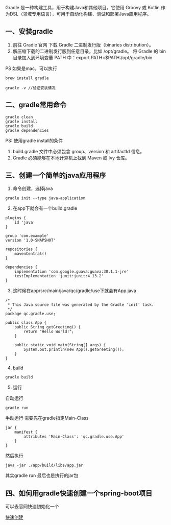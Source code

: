 Gradle 是一种构建工具，用于构建Java和其他项目。它使用 Groovy 或 Kotlin 作为DSL（领域专用语言），可用于自动化构建、测试和部署Java应用程序。    



## 一、安装gradle
1. 前往 Gradle 官网 下载 Gradle 二进制发行版（binaries distribution）。
2. 解压缩下载的二进制发行版到任意目录，比如 /opt/gradle。
将 Gradle 的 bin 目录加入到环境变量 PATH 中：export PATH=$PATH:/opt/gradle/bin

PS 如果是mac，可以执行
```
brew install gradle

gradle -v //验证安装情况
```

## 二、gradle常用命令
```
gradle clean
gradle install 
gradle build
gradle dependencies

```
PS: 使用gradle install的条件
1. build.gradle 文件中必须包含 group、version 和 artifactId 信息。
2. Gradle 必须能够在本地计算机上找到 Maven 或 Ivy 仓库。

   

## 三、创建一个简单的java应用程序

1. 命令创建，选择java
```
gradle init --type java-application
```


2. 在app下就会有一个build.gradle
```
plugins {
    id 'java'
}

group 'com.example'
version '1.0-SNAPSHOT'

repositories {
    mavenCentral()
}

dependencies {
    implementation 'com.google.guava:guava:30.1.1-jre'
    testImplementation 'junit:junit:4.13.2'
}
```
3. 这时候在app/src/main/java/qc/gradle/use下就会有App.java

```
/*
 * This Java source file was generated by the Gradle 'init' task.
 */
package qc.gradle.use;

public class App {
    public String getGreeting() {
        return "Hello World!";
    }

    public static void main(String[] args) {
        System.out.println(new App().getGreeting());
    }
}

```


4. build

```
gradle build

```


5. 运行

自动运行
```
gradle run 

```
手动运行
需要先在gradle指定Main-Class
```
jar {
    manifest {
        attributes 'Main-Class': 'qc.gradle.use.App'
    }
}

```
然后执行
```
java -jar ./app/build/libs/app.jar

```
其实gradle run 最后也是执行的jar包


## 四、如何用gradle快速创建一个spring-boot项目

可以去官网快速初始化一个

[快速创建](https://start.spring.io/)

